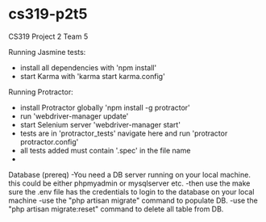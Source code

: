 # cs319-p2t5
CS319 Project 2 Team 5

Running Jasmine tests:
- install all dependencies with 'npm install'
- start Karma with 'karma start karma.config'

Running Protractor:
- install Protractor globally 'npm install -g protractor'
- run 'webdriver-manager update'
- start Selenium server 'webdriver-manager start'
- tests are in 'protractor_tests' navigate here and run 'protractor protractor.config'
- all tests added must contain '.spec' in the file name
- 
Database (prereq)
-You need a DB server running on your local machine. this could be either phpmyadmin or mysqlserver etc.
-then use the make sure the .env file has the credentials to login to the database on your local machine
-use the "php artisan migrate" command to populate DB.
-use the "php artisan migrate:reset" command to delete all table from DB.
